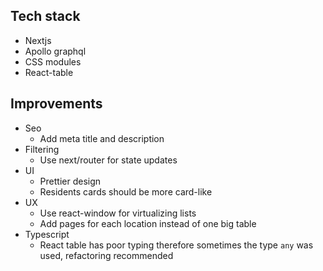 ## Tech stack

- Nextjs
- Apollo graphql
- CSS modules
- React-table

## Improvements

- Seo
  - Add meta title and description
- Filtering
  - Use next/router for state updates
- UI
  - Prettier design
  - Residents cards should be more card-like
- UX
  - Use react-window for virtualizing lists
  - Add pages for each location instead of one big table
- Typescript
  - React table has poor typing therefore sometimes the type `any` was used, refactoring recommended
